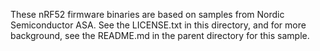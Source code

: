 These nRF52 firmware binaries are based on samples from Nordic Semiconductor ASA. 
See the LICENSE.txt in this directory, and for more background, see the README.md in the 
parent directory for this sample.